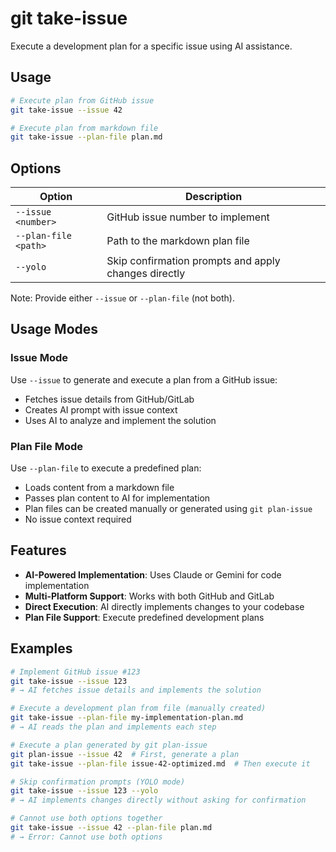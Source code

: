# git take-issue

Execute a development plan for a specific issue using AI assistance.

## Usage

```bash
# Execute plan from GitHub issue
git take-issue --issue 42

# Execute plan from markdown file
git take-issue --plan-file plan.md
```

## Options

| Option               | Description                                          |
| -------------------- | ---------------------------------------------------- |
| `--issue <number>`   | GitHub issue number to implement                     |
| `--plan-file <path>` | Path to the markdown plan file                       |
| `--yolo`             | Skip confirmation prompts and apply changes directly |

Note: Provide either `--issue` or `--plan-file` (not both).

## Usage Modes

### Issue Mode

Use `--issue` to generate and execute a plan from a GitHub issue:

- Fetches issue details from GitHub/GitLab
- Creates AI prompt with issue context
- Uses AI to analyze and implement the solution

### Plan File Mode

Use `--plan-file` to execute a predefined plan:

- Loads content from a markdown file
- Passes plan content to AI for implementation
- Plan files can be created manually or generated using `git plan-issue`
- No issue context required

## Features

- **AI-Powered Implementation**: Uses Claude or Gemini for code implementation
- **Multi-Platform Support**: Works with both GitHub and GitLab
- **Direct Execution**: AI directly implements changes to your codebase
- **Plan File Support**: Execute predefined development plans

## Examples

```bash
# Implement GitHub issue #123
git take-issue --issue 123
# → AI fetches issue details and implements the solution

# Execute a development plan from file (manually created)
git take-issue --plan-file my-implementation-plan.md
# → AI reads the plan and implements each step

# Execute a plan generated by git plan-issue
git plan-issue --issue 42  # First, generate a plan
git take-issue --plan-file issue-42-optimized.md  # Then execute it

# Skip confirmation prompts (YOLO mode)
git take-issue --issue 123 --yolo
# → AI implements changes directly without asking for confirmation

# Cannot use both options together
git take-issue --issue 42 --plan-file plan.md
# → Error: Cannot use both options
```
